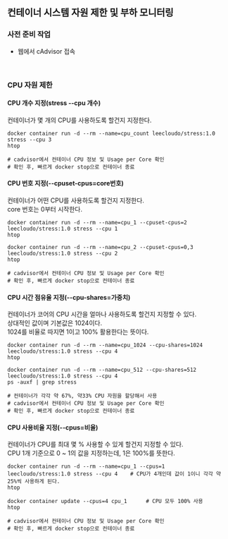 ## 컨테이너 시스템 자원 제한 및 부하 모니터링

### 사전 준비 작업
- 웹에서 cAdvisor 접속

<br/>

### CPU 자원 제한
#### **CPU 개수 지정(stress --cpu 개수)**  
컨테이너가 몇 개의 CPU를 사용하도록 할건지 지정한다.

```shell
docker container run -d --rm --name=cpu_count leecloudo/stress:1.0 stress --cpu 3
htop

# cadvisor에서 컨테이너 CPU 정보 및 Usage per Core 확인
# 확인 후, 빠르게 docker stop으로 컨테이너 종료
```

#### **CPU 번호 지정(--cpuset-cpus=core번호)**  
컨테이너가 어떤 CPU를 사용하도록 할건지 지정한다.  
core 번호는 0부터 시작한다.

```shell
docker container run -d --rm --name=cpu_1 --cpuset-cpus=2 leecloudo/stress:1.0 stress --cpu 1
htop

docker container run -d --rm --name=cpu_2 --cpuset-cpus=0,3 leecloudo/stress:1.0 stress --cpu 2
htop

# cadvisor에서 컨테이너 CPU 정보 및 Usage per Core 확인
# 확인 후, 빠르게 docker stop으로 컨테이너 종료
```

#### **CPU 시간 점유율 지정(--cpu-shares=가중치)**  
컨테이너가 코어의 CPU 시간을 얼마나 사용하도록 할건지 지정할 수 있다.  
상대적인 값이며 기본값은 1024이다.  
1024를 비율로 따지면 1이고 100% 활용한다는 뜻이다.


```shell
docker container run -d --rm --name=cpu_1024 --cpu-shares=1024 leecloudo/stress:1.0 stress --cpu 4
htop

docker container run -d --rm --name=cpu_512 --cpu-shares=512 leecloudo/stress:1.0 stress --cpu 4
ps -auxf | grep stress

# 컨테이너가 각각 약 67%, 약33% CPU 자원을 할당해서 사용
# cadvisor에서 컨테이너 CPU 정보 및 Usage per Core 확인
# 확인 후, 빠르게 docker stop으로 컨테이너 종료
```

#### **CPU 사용비율 지정(--cpus=비율)**  
컨테이너가 CPU를 최대 몇 % 사용할 수 있게 할건지 지정할 수 있다.  
CPU 1개 기준으로 0 ~ 1의 값을 지정하는데, 1은 100%를 뜻한다.  

```shell
docker container run -d --rm --name=cpu_1 --cpus=1 leecloudo/stress:1.0 stress --cpu 4    # CPU가 4개인데 값이 1이니 각각 약 25%씩 사용하게 된다.
htop

docker container update --cpus=4 cpu_1      # CPU 모두 100% 사용
htop

# cadvisor에서 컨테이너 CPU 정보 및 Usage per Core 확인
# 확인 후, 빠르게 docker stop으로 컨테이너 종료
```
